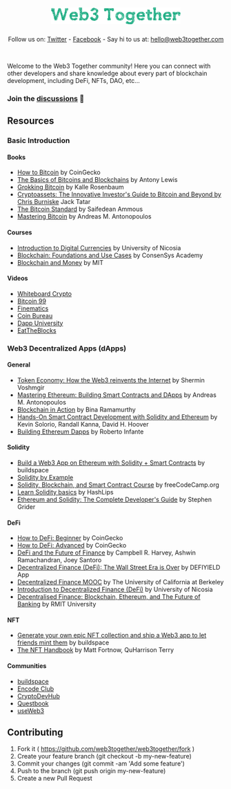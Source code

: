 <h1 align="center">
<img src="logo.png" width="300px">
</h1>

<p align="center">
Follow us on: <a href="https://twitter.com/web3together">Twitter</a> -  <a href="https://www.facebook.com/Web3Together">Facebook</a> - Say hi to us  at: <a href="mailto:hello@web3together.com">hello@web3together.com</a>
</p>
<br>

Welcome to the Web3 Together community! Here you can connect with other developers and share knowledge about every part of blockchain development, including DeFi, NFTs, DAO, etc...

### Join the [discussions](https://github.com/web3together/web3together/discussions) 💬

## Resources

### Basic Introduction

#### Books

* [How to Bitcoin](https://www.amazon.com/How-Bitcoin-CoinGecko-ebook/dp/B08XVZLKHT) by CoinGecko
* [The Basics of Bitcoins and Blockchains](https://www.amazon.com/Basics-Bitcoins-Blockchains-Introduction-Cryptocurrencies/dp/1633538001) by Antony Lewis
* [Grokking Bitcoin](https://www.amazon.com/Grokking-Bitcoin-Kalle-Rosenbaum/dp/1617294640) by Kalle Rosenbaum
* [Cryptoassets: The Innovative Investor's Guide to Bitcoin and Beyond by Chris Burniske](https://www.amazon.com/Cryptoassets-Innovative-Investors-Bitcoin-Beyond/dp/1260026671) Jack Tatar
* [The Bitcoin Standard](https://www.amazon.com/Bitcoin-Standard-Decentralized-Alternative-Central/dp/1119473861) by Saifedean Ammous
* [Mastering Bitcoin](https://www.amazon.com/Mastering-Bitcoin-Programming-Open-Blockchain/dp/1491954388) by Andreas M. Antonopoulos

#### Courses

* [Introduction to Digital Currencies](https://www.unic.ac.cy/blockchain/free-mooc/) by University of Nicosia
* [Blockchain: Foundations and Use Cases](https://www.coursera.org/learn/blockchain-foundations-and-use-cases) by ConsenSys Academy
* [Blockchain and Money](https://ocw.mit.edu/courses/sloan-school-of-management/15-s12-blockchain-and-money-fall-2018/) by MIT

#### Videos

* [Whiteboard Crypto](https://www.youtube.com/channel/UCsYYksPHiGqXHPoHI-fm5sg)
* [Bitcoin 99](https://www.youtube.com/channel/UCQQ_fGcMDxlKre3SEqEWrLA)
* [Finematics](https://www.youtube.com/channel/UCh1ob28ceGdqohUnR7vBACA)
* [Coin Bureau](https://www.youtube.com/channel/UCqK_GSMbpiV8spgD3ZGloSw)
* [Dapp University](https://www.youtube.com/channel/UCY0xL8V6NzzFcwzHCgB8orQ)
* [EatTheBlocks](https://www.youtube.com/channel/UCZM8XQjNOyG2ElPpEUtNasA)

### Web3 Decentralized Apps (dApps)

#### General

* [Token Economy: How the Web3 reinvents the Internet](https://www.amazon.com/Token-Economy-Web3-reinvents-Internet/dp/3982103819) by Shermin Voshmgir
* [Mastering Ethereum: Building Smart Contracts and DApps](https://www.amazon.com/Mastering-Ethereum-Building-Smart-Contracts/dp/1491971940) by Andreas M. Antonopoulos
* [Blockchain in Action](https://www.amazon.com/Blockchain-Action-Bina-Ramamurthy/dp/1617296333) by Bina Ramamurthy
* [Hands-On Smart Contract Development with Solidity and Ethereum](https://www.amazon.com/Hands-Contract-Development-Solidity-Ethereum/dp/1492045268) by Kevin Solorio, Randall Kanna, David H. Hoover
* [Building Ethereum Dapps](https://www.amazon.com/Building-Ethereum-DApps-Decentralized-Applications/dp/1617295159) by Roberto Infante

#### Solidity

* [Build a Web3 App on Ethereum with Solidity + Smart Contracts](https://buildspace.so/solidity) by buildspace
* [Solidity by Example](https://solidity-by-example.org/)
* [Solidity, Blockchain, and Smart Contract Course](https://www.freecodecamp.org/news/learn-solidity-blockchain-and-smart-contracts-in-a-free/) by freeCodeCamp.org
* [Learn Solidity basics](https://www.youtube.com/playlist?list=PLvfQp12V0hS2PQd9-X-E2AjmXj1o05WOo) by HashLips
* [Ethereum and Solidity: The Complete Developer's Guide](https://www.udemy.com/course/ethereum-and-solidity-the-complete-developers-guide/) by Stephen Grider

#### DeFi

* [How to DeFi: Beginner](https://www.amazon.com/How-DeFi-Beginner-Coin-Gecko/dp/B098GT2PSG) by CoinGecko
* [How to DeFi: Advanced](https://www.amazon.com/How-DeFi-Advanced-Coin-Gecko/dp/B098H215P3) by CoinGecko
* [DeFi and the Future of Finance](https://www.amazon.com/DeFi-Future-Finance-Campbell-Harvey/dp/1119836018) by Campbell R. Harvey, Ashwin Ramachandran, Joey Santoro
* [Decentralized Finance (DeFi): The Wall Street Era is Over](https://www.amazon.com/Wall-Street-Over-Cryptocurrency-Decentralized/dp/1527295362) by DEFIYIELD App
* [Decentralized Finance MOOC](https://defi-learning.org/) by The University of California at Berkeley
* [Introduction to Decentralized Finance (DeFi)](https://www.unic.ac.cy/blockchain/free-defi-mooc/) by University of Nicosia
* [Decentralised Finance: Blockchain, Ethereum, and The Future of Banking](https://www.futurelearn.com/courses/defi-exploring-decentralised-finance-with-blockchain-technologies) by RMIT University

#### NFT

* [Generate your own epic NFT collection and ship a Web3 app to let friends mint them](https://buildspace.so/build-nfts) by buildspace
* [The NFT Handbook](https://www.amazon.com/NFT-Handbook-Create-Non-Fungible-Tokens/dp/111983838X) by Matt Fortnow, QuHarrison Terry

#### Communities

* [buildspace](https://buildspace.so/)
* [Encode Club](https://www.encode.club/)
* [CryptoDevHub](https://cryptodevhub.io/)
* [Questbook](https://www.questbook.app/)
* [useWeb3](https://www.useweb3.xyz/)

## Contributing

1. Fork it ( https://github.com/web3together/web3together/fork )
2. Create your feature branch (git checkout -b my-new-feature)
3. Commit your changes (git commit -am 'Add some feature')
4. Push to the branch (git push origin my-new-feature)
5. Create a new Pull Request
